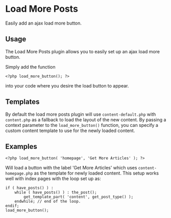 # Load More Posts

Easily add an ajax load more button.

Usage
-----

The Load More Posts plugin allows you to easily set up an ajax load more button.

Simply add the function

`<?php load_more_button(); ?>`

into your code where you desire the load button to appear.

Templates
-----

By default the load more posts plugin will use `content-default.php` with `content.php` as a fallback to load the layout of the new content.  By passing a context parameter to the `load_more_button()` function, you can specify a custom content template to use for the newly loaded content. 

Examples
-----
`<?php load_more_button( 'homepage', 'Get More Articles' ); ?>`

Will load a button with the label 'Get More Articles' which uses `content-homepage.php` as the template for newly loaded content.  This setup works well with index pages with the loop set up as:

```
if ( have_posts() ) :
	while ( have_posts() ) : the_post();
		get_template_part( 'content', get_post_type() );
	endwhile; // end of the loop.
endif;
load_more_button();
```
